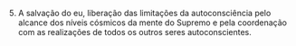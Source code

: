 ﻿5. A salvação do eu, liberação das limitações da autoconsciência pelo alcance dos níveis cósmicos da mente do Supremo e pela coordenação com as realizações de todos os outros seres autoconscientes.